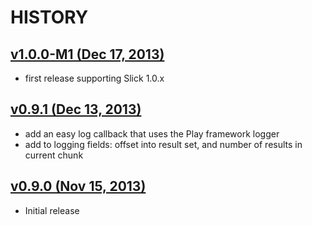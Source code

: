 # HISTORY

## [v1.0.0-M1 (Dec 17, 2013)](http://github.com/youdevise/scalaquery-play-iteratees/compare/v0.9.1...v1.0.0-M1)

  - first release supporting Slick 1.0.x

## [v0.9.1 (Dec 13, 2013)](http://github.com/youdevise/scalaquery-play-iteratees/compare/v0.9.0...v0.9.1)

  - add an easy log callback that uses the Play framework logger
  - add to logging fields: offset into result set, and number of results in current chunk

## [v0.9.0 (Nov 15, 2013)](http://github.com/youdevise/scalaquery-play-iteratees/compare/044aa30b77...v0.9.0)

  - Initial release
